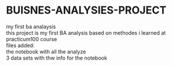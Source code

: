 # BUISNES-ANALYSIES-PROJECT
my first ba analaysis
<br> this project is my first BA analysis based on methodes i learned at practicum100 course
<br> files added:
<br> the notebook with all the analyze
<br> 3 data sets with thw info for the notebook
